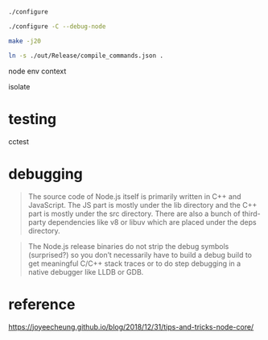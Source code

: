 # 


```bash

./configure

./configure -C --debug-node

make -j20

ln -s ./out/Release/compile_commands.json .

```

node env context

isolate

# testing

cctest

# debugging

> The source code of Node.js itself is primarily written in C++ and JavaScript. The JS part is mostly under the lib directory and the C++ part is mostly under the src directory. There are also a bunch of third-party dependencies like v8 or libuv which are placed under the deps directory.

> The Node.js release binaries do not strip the debug symbols (surprised?) so you don’t necessarily have to build a debug build to get meaningful C/C++ stack traces or to do step debugging in a native debugger like LLDB or GDB.


# reference

https://joyeecheung.github.io/blog/2018/12/31/tips-and-tricks-node-core/